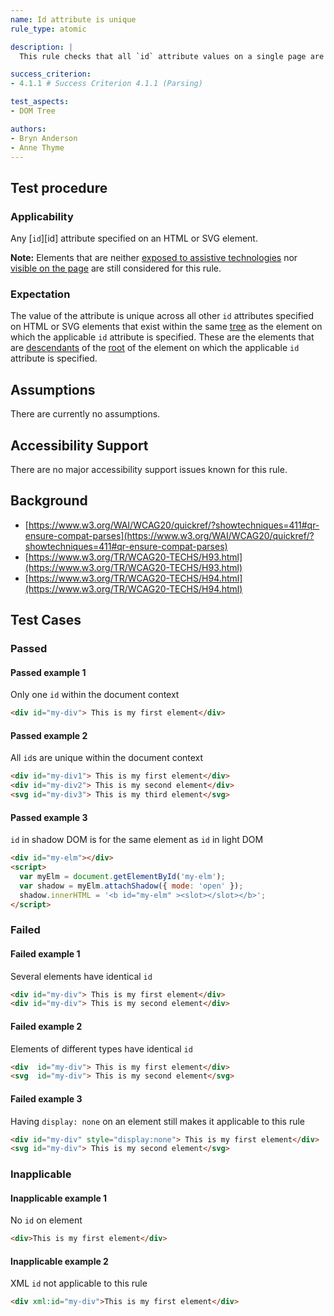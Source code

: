 ```yaml
---
name: Id attribute is unique
rule_type: atomic

description: |
  This rule checks that all `id` attribute values on a single page are unique.

success_criterion:
- 4.1.1 # Success Criterion 4.1.1 (Parsing)

test_aspects:
- DOM Tree

authors:
- Bryn Anderson
- Anne Thyme
---
```


## Test procedure

### Applicability

Any [`id`][id] attribute specified on an HTML or SVG element.

**Note:** Elements that are neither [exposed to assistive technologies](#exposed-to-assistive-technologies) nor [visible on the page](#visible-on-the-page) are still considered for this rule.

### Expectation

The value of the attribute is unique across all other `id` attributes specified on HTML or SVG elements that exist within the same [tree](#https://www.w3.org/TR/dom/#concept-tree) as the element on which the applicable `id` attribute is specified. These are the elements that are [descendants](#https://www.w3.org/TR/dom/#concept-tree-descendant) of the [root](#https://www.w3.org/TR/dom/#concept-tree-root) of the element on which the applicable `id` attribute is specified.

## Assumptions

There are currently no assumptions.

## Accessibility Support

There are no major accessibility support issues known for this rule.

## Background

- [https://www.w3.org/WAI/WCAG20/quickref/?showtechniques=411#qr-ensure-compat-parses](https://www.w3.org/WAI/WCAG20/quickref/?showtechniques=411#qr-ensure-compat-parses)
- [https://www.w3.org/TR/WCAG20-TECHS/H93.html](https://www.w3.org/TR/WCAG20-TECHS/H93.html)
- [https://www.w3.org/TR/WCAG20-TECHS/H94.html](https://www.w3.org/TR/WCAG20-TECHS/H94.html)

## Test Cases

### Passed

#### Passed example 1

Only one `id` within the document context

```html
<div id="my-div"> This is my first element</div>
```

#### Passed example 2

All `id`s are unique within the document context

```html
<div id="my-div1"> This is my first element</div>
<div id="my-div2"> This is my second element</div>
<svg id="my-div3"> This is my third element</svg>
```

#### Passed example 3

`id` in shadow DOM is for the same element as `id` in light DOM

```html
<div id="my-elm"></div>
<script>
  var myElm = document.getElementById('my-elm');
  var shadow = myElm.attachShadow({ mode: 'open' });
  shadow.innerHTML = '<b id="my-elm" ><slot></slot></b>';
</script>
```

### Failed

#### Failed example 1

Several elements have identical `id`

```html
<div id="my-div"> This is my first element</div>
<div id="my-div"> This is my second element</div>
```

#### Failed example 2

Elements of different types have identical `id`

```html
<div  id="my-div"> This is my first element</div>
<svg  id="my-div"> This is my second element</svg>
```

#### Failed example 3

Having `display: none` on an element still makes it applicable to this rule

```html
<div id="my-div" style="display:none"> This is my first element</div>
<svg id="my-div"> This is my second element</svg>
```

### Inapplicable

#### Inapplicable example 1

No `id` on element

```html
<div>This is my first element</div>
```

#### Inapplicable example 2

XML `id` not applicable to this rule

```html
<div xml:id="my-div">This is my first element</div>
```
